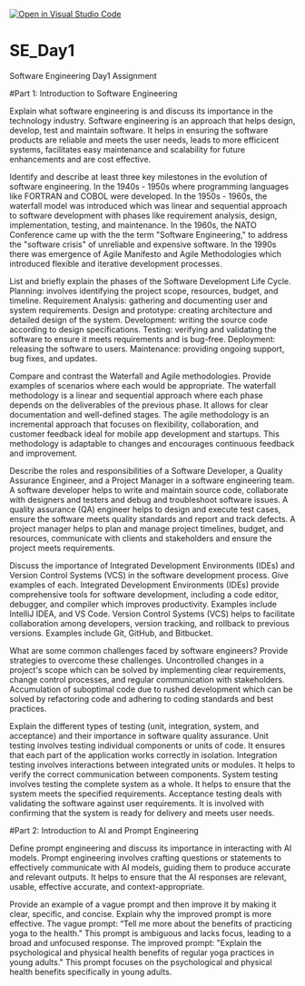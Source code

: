 [![Open in Visual Studio Code](https://classroom.github.com/assets/open-in-vscode-2e0aaae1b6195c2367325f4f02e2d04e9abb55f0b24a779b69b11b9e10269abc.svg)](https://classroom.github.com/online_ide?assignment_repo_id=18428232&assignment_repo_type=AssignmentRepo)
# SE_Day1
Software Engineering Day1 Assignment

#Part 1: Introduction to Software Engineering

Explain what software engineering is and discuss its importance in the technology industry.
Software engineering is an approach that helps design, develop, test and maintain software. It helps in ensuring the software products are reliable and meets the user needs, leads to more efficicent systems, facilitates easy maintenance and scalability for future enhancements and are cost effective.

Identify and describe at least three key milestones in the evolution of software engineering.
  In the 1940s - 1950s where programming languages like FORTRAN and COBOL were developed.
  In the 1950s - 1960s, the waterfall model was introduced which was linear and sequential approach to software development with phases like requirement analysis, design, implementation, testing, and maintenance.
  In the 1960s, the NATO Conference came up with the the term "Software Engineering," to address the "software crisis" of unreliable and expensive software.
  In the 1990s there was emergence of Agile Manifesto and Agile Methodologies which introduced flexible and iterative development processes.

List and briefly explain the phases of the Software Development Life Cycle.
  Planning: involves identifying the project scope, resources, budget, and timeline.
  Requirement Analysis: gathering and documenting user and system requirements.
  Design and prototype: creating architecture and detailed design of the system.
  Development: writing the source code according to design specifications.
  Testing: verifying and validating the software to ensure it meets requirements and is bug-free.
  Deployment: releasing the software to users.
  Maintenance: providing ongoing support, bug fixes, and updates.

Compare and contrast the Waterfall and Agile methodologies. Provide examples of scenarios where each would be appropriate.
  The waterfall methodology is a linear and sequential approach where each phase depends on the deliverables of the previous phase. It allows for clear documentation and well-defined stages.
  The agile methodology is an incremental approach that focuses on flexibility, collaboration, and customer feedback ideal for mobile app development and startups. This methodology is adaptable to changes and encourages continuous feedback and improvement.

Describe the roles and responsibilities of a Software Developer, a Quality Assurance Engineer, and a Project Manager in a software engineering team.
  A software developer helps to write and maintain source code, collaborate with designers and testers and debug and troubleshoot software issues.
  A quality assurance (QA) engineer helps to design and execute test cases, ensure the software meets quality standards and report and track defects.
  A project manager helps to plan and manage project timelines, budget, and resources, communicate with clients and stakeholders and ensure the project meets requirements.

Discuss the importance of Integrated Development Environments (IDEs) and Version Control Systems (VCS) in the software development process. Give examples of each.
  Integrated Development Environments (IDEs) provide comprehensive tools for software development, including a code editor, debugger, and compiler which improves productivity. Examples include IntelliJ IDEA, and VS Code.
  Version Control Systems (VCS) helps to facilitate collaboration among developers, version tracking, and rollback to previous versions. Examples include Git, GitHub, and Bitbucket.

What are some common challenges faced by software engineers? Provide strategies to overcome these challenges.
  Uncontrolled changes in a project's scope which can be solved by implementing clear requirements, change control processes, and regular communication with stakeholders.
  Accumulation of suboptimal code due to rushed development which can be solved by refactoring code and adhering to coding standards and best practices.

Explain the different types of testing (unit, integration, system, and acceptance) and their importance in software quality assurance.
  Unit testing involves testing individual components or units of code. It ensures that each part of the application works correctly in isolation.
  Integration testing involves interactions between integrated units or modules. It helps to verify the correct communication between components.
  System testing involves testing the complete system as a whole. It helps to ensure that the system meets the specified requirements.
  Acceptance testing deals with validating the software against user requirements. It is involved with confirming that the system is ready for delivery and meets user needs.

#Part 2: Introduction to AI and Prompt Engineering


Define prompt engineering and discuss its importance in interacting with AI models.
  Prompt engineering involves crafting questions or statements to effectively communicate with AI models, guiding them to produce accurate and relevant outputs.
  It helps to ensure that the AI responses are relevant, usable, effective accurate, and context-appropriate.

Provide an example of a vague prompt and then improve it by making it clear, specific, and concise. Explain why the improved prompt is more effective.
  The vague prompt: 
  “Tell me more about the benefits of practicing yoga to the health."
  This prompt is ambiguous and lacks focus, leading to a broad and unfocused response.
  The improved prompt: 
  "Explain the psychological and physical health benefits of regular yoga practices in young adults."
  This prompt focuses on the psychological and physical health benefits specifically in young adults.
